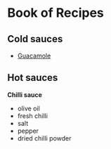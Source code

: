 # Book of Recipes

## Cold sauces
* [Guacamole](guacamole.md)

## Hot sauces

**Chilli sauce**
- olive  oil
- fresh chilli
- salt 
- pepper
- dried chilli powder
